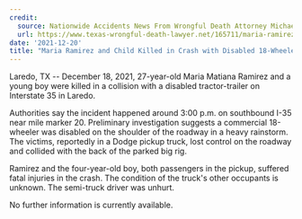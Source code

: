 ```yaml
---
credit:
  source: Nationwide Accidents News From Wrongful Death Attorney Michael Grossman
  url: https://www.texas-wrongful-death-lawyer.net/165711/maria-ramirez-accident-i35-mm-20-laredo-tx.htm
date: '2021-12-20'
title: "Maria Ramirez and Child Killed in Crash with Disabled 18-Wheeler on I-35 in Laredo, TX"
---
```

Laredo, TX -- December 18, 2021, 27-year-old Maria Matiana Ramirez and a young boy were killed in a collision with a disabled tractor-trailer on Interstate 35 in Laredo.

Authorities say the incident happened around 3:00 p.m. on southbound I-35 near mile marker 20. Preliminary investigation suggests a commercial 18-wheeler was disabled on the shoulder of the roadway in a heavy rainstorm. The victims, reportedly in a Dodge pickup truck, lost control on the roadway and collided with the back of the parked big rig.

Ramirez and the four-year-old boy, both passengers in the pickup, suffered fatal injuries in the crash. The condition of the truck's other occupants is unknown. The semi-truck driver was unhurt.

No further information is currently available.
